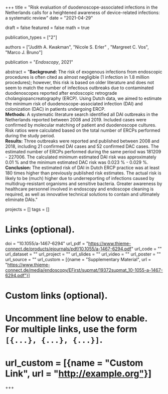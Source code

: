 +++
title = "Risk evaluation of duodenoscope-associated infections in the Netherlands calls for a heightened awareness of device-related infections: a systematic review"
date = "2021-04-29"

draft = false
featured = false
math = true

publication_types = ["2"]

authors = ["Judith A. Kwakman", "Nicole S. Erler" , "Margreet C. Vos", "Marco J. Bruno"]

publication = "*Endoscopy*, 2021"

abstract = "**Background:** The risk of exogenous infections from endoscopic procedures is often cited as almost negligible (1 infection in 1.8 million procedures); however, this risk is based on older literature and does not seem to match the number of infectious outbreaks due to contaminated duodenoscopes reported after endoscopic retrograde cholangiopancreatography (ERCP). Using Dutch data, we aimed to estimate the minimum risk of duodenoscope-associated infection (DAI) and colonization (DAC) in patients undergoing ERCP.<br>**Methods:** A systematic literature search identified all DAI outbreaks in the Netherlands reported between 2008 and 2019. Included cases were confirmed by molecular matching of patient and duodenoscope cultures. Risk ratios were calculated based on the total number of ERCPs performed during the study period.<br>**Results:** Three outbreaks were reported and published between 2008 and 2018, including 21 confirmed DAI cases and 52 confirmed DAC cases. The estimated number of ERCPs performed during the same period was 181209 - 227006. The calculated minimum estimated DAI risk was approximately 0.01 % and the minimum estimated DAC risk was 0.023 % - 0.029 %.<br>**Conclusion:** The estimated risk of DAI in Dutch ERCP practice was at least 180 times higher than previously published risk estimates. The actual risk is likely to be (much) higher due to underreporting of infections caused by multidrug-resistant organisms and sensitive bacteria. Greater awareness by healthcare personnel involved in endoscopy and endoscope cleaning is required, as well as innovative technical solutions to contain and ultimately eliminate DAIs."


projects = []
tags = []

# Links (optional).
doi = "10.1055/a-1467-6294"
url_pdf = "https://www.thieme-connect.de/products/ejournals/pdf/10.1055/a-1467-6294.pdf"
url_code = ""
url_dataset = ""
url_project = ""
url_slides = ""
url_video = ""
url_poster = ""
url_source = ""
url_custom = [{name = "Supplementary Material", url = "https://www.thieme-connect.de/media/endoscopy/EFirst/supmat/19372supmat_10-1055-a-1467-6294.pdf"}]

# Custom links (optional).
#   Uncomment line below to enable. For multiple links, use the form `[{...}, {...}, {...}]`.
# url_custom = [{name = "Custom Link", url = "http://example.org"}]
+++
